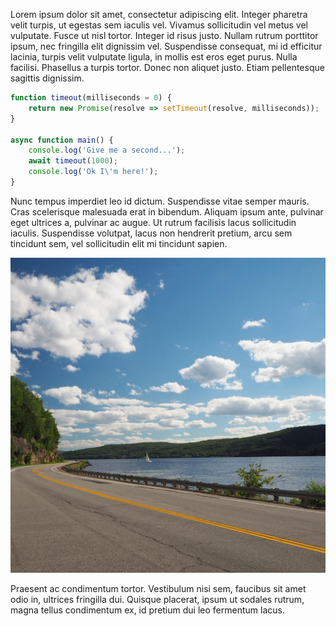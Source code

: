 
Lorem ipsum dolor sit amet, consectetur adipiscing elit. Integer pharetra velit turpis, ut egestas sem iaculis vel. Vivamus sollicitudin vel metus vel vulputate. Fusce ut nisl tortor. Integer id risus justo. Nullam rutrum porttitor ipsum, nec fringilla elit dignissim vel. Suspendisse consequat, mi id efficitur lacinia, turpis velit vulputate ligula, in mollis est eros eget purus. Nulla facilisi. Phasellus a turpis tortor. Donec non aliquet justo. Etiam pellentesque sagittis dignissim.

<!--readmore-->

```javascript
function timeout(milliseconds = 0) {
    return new Promise(resolve => setTimeout(resolve, milliseconds));
}

async function main() {
    console.log('Give me a second...');
    await timeout(1000);
    console.log('Ok I\'m here!');
}
```

Nunc tempus imperdiet leo id dictum. Suspendisse vitae semper mauris. Cras scelerisque malesuada erat in bibendum. Aliquam ipsum ante, pulvinar eget ultrices a, pulvinar ac augue. Ut rutrum facilisis lacus sollicitudin iaculis. Suspendisse volutpat, lacus non hendrerit pretium, arcu sem tincidunt sem, vel sollicitudin elit mi tincidunt sapien.

![Canada](/public/canada.jpg)

Praesent ac condimentum tortor. Vestibulum nisi sem, faucibus sit amet odio in, ultrices fringilla dui. Quisque placerat, ipsum ut sodales rutrum, magna tellus condimentum ex, id pretium dui leo fermentum lacus.
